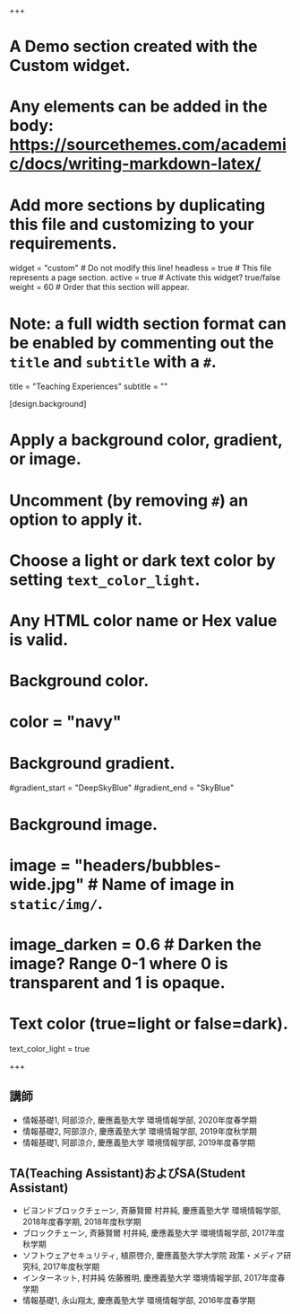 +++
# A Demo section created with the Custom widget.
# Any elements can be added in the body: https://sourcethemes.com/academic/docs/writing-markdown-latex/
# Add more sections by duplicating this file and customizing to your requirements.

widget = "custom"  # Do not modify this line!
headless = true  # This file represents a page section.
active = true  # Activate this widget? true/false
weight = 60  # Order that this section will appear.

# Note: a full width section format can be enabled by commenting out the `title` and `subtitle` with a `#`.
title = "Teaching Experiences"
subtitle = ""

[design.background]
  # Apply a background color, gradient, or image.
  #   Uncomment (by removing `#`) an option to apply it.
  #   Choose a light or dark text color by setting `text_color_light`.
  #   Any HTML color name or Hex value is valid.

  # Background color.
  # color = "navy"
  
  # Background gradient.
  #gradient_start = "DeepSkyBlue"
  #gradient_end = "SkyBlue"
  
  # Background image.
  # image = "headers/bubbles-wide.jpg"  # Name of image in `static/img/`.
  # image_darken = 0.6  # Darken the image? Range 0-1 where 0 is transparent and 1 is opaque.

  # Text color (true=light or false=dark).
  text_color_light = true


+++
## 講師
- 情報基礎1, 阿部涼介, 慶應義塾大学 環境情報学部, 2020年度春学期
- 情報基礎2, 阿部涼介, 慶應義塾大学 環境情報学部, 2019年度秋学期
- 情報基礎1, 阿部涼介, 慶應義塾大学 環境情報学部, 2019年度春学期

## TA(Teaching Assistant)およびSA(Student Assistant)
- ビヨンドブロックチェーン, 斉藤賢爾 村井純, 慶應義塾大学 環境情報学部, 2018年度春学期, 2018年度秋学期
- ブロックチェーン, 斉藤賢爾 村井純, 慶應義塾大学 環境情報学部, 2017年度秋学期
- ソフトウェアセキュリティ, 植原啓介, 慶應義塾大学大学院 政策・メディア研究科, 2017年度秋学期
- インターネット, 村井純 佐藤雅明, 慶應義塾大学 環境情報学部, 2017年度春学期  
- 情報基礎1, 永山翔太, 慶應義塾大学 環境情報学部, 2016年度春学期

